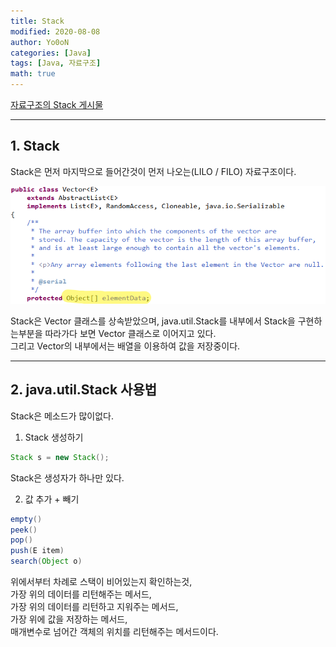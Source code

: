 ```yaml
---
title: Stack
modified: 2020-08-08
author: Yo0oN
categories: [Java]
tags: [Java, 자료구조]
math: true
---
```


[자료구조의 Stack 게시물](/posts/자료구조01.Stack)

<hr>

## 1. Stack

Stack은 먼저 마지막으로 들어간것이 먼저 나오는(LILO / FILO) 자료구조이다.<br>

<img src="/images/posts/Java/03/01.png" />

Stack은 Vector 클래스를 상속받았으며, java.util.Stack를 내부에서 Stack을 구현하는부분을 따라가다 보면 Vector 클래스로 이어지고 있다.<br>
그리고 Vector의 내부에서는 배열을 이용하여 값을 저장중이다.

<hr>

## 2. java.util.Stack 사용법

Stack은 메소드가 많이없다.

1. Stack 생성하기<br>
```java
Stack s = new Stack();
```
Stack은 생성자가 하나만 있다.

2. 값 추가 + 빼기
```java
empty()
peek()
pop()
push(E item)
search(Object o)
```
위에서부터 차례로 스택이 비어있는지 확인하는것,<br>
가장 위의 데이터를 리턴해주는 메서드,<br>
가장 위의 데이터를 리턴하고 지워주는 메서드,<br>
가장 위에 값을 저장하는 메서드,<br>
매개변수로 넘어간 객체의 위치를 리턴해주는 메서드이다.
